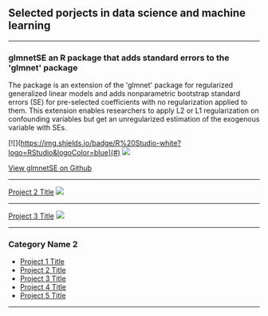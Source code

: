 ## Selected porjects in data science and machine learning

---

### glmnetSE an R package that adds standard errors to the 'glmnet' package

The package is an extension of the 'glmnet' package for regularized generalized linear models and adds nonparametric bootstrap standard errors (SE) for pre-selected coefficients with no regularization applied to them. This extension enables researchers to apply L2 or L1 regularization on confounding variables but get an unregularized estimation of the exogenous variable with SEs.


[![](https://img.shields.io/badge/R%20Studio-white?logo=RStudio&logoColor=blue](#)
[![](https://img.shields.io/badge/Jupyter-white?logo=Jupyter)](#) 

[View glmnetSE on Github](https://github.com/sebastianbahr/glmnetSE)


---
[Project 2 Title](/pdf/sample_presentation.pdf)
<img src="images/dummy_thumbnail.jpg?raw=true"/>

---
[Project 3 Title](http://example.com/)
<img src="images/dummy_thumbnail.jpg?raw=true"/>

---

### Category Name 2

- [Project 1 Title](http://example.com/)
- [Project 2 Title](http://example.com/)
- [Project 3 Title](http://example.com/)
- [Project 4 Title](http://example.com/)
- [Project 5 Title](http://example.com/)

---



